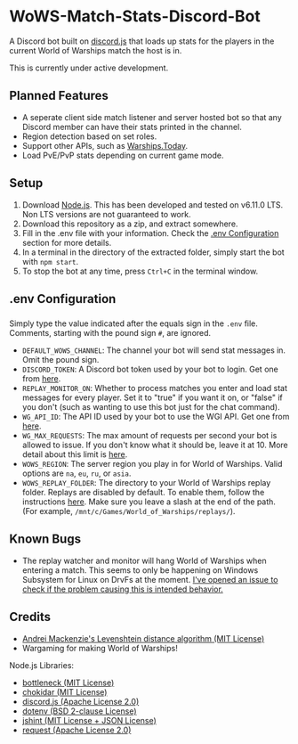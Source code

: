 # WoWS-Match-Stats-Discord-Bot

A Discord bot built on [discord.js](https://discord.js.org/) that loads up stats for the players in the current World of Warships match the host is in.

This is currently under active development.

## Planned Features
* A seperate client side match listener and server hosted bot so that any Discord member can have their stats printed in the channel.
* Region detection based on set roles.
* Support other APIs, such as [Warships.Today](https://warships.today/).
* Load PvE/PvP stats depending on current game mode.

## Setup
1. Download [Node.js](https://nodejs.org/). This has been developed and tested on v6.11.0 LTS. Non LTS versions are not guaranteed to work.
2. Download this repository as a zip, and extract somewhere.
3. Fill in the .env file with your information. Check the [.env Configuration](#env-configuration) section for more details.
4. In a terminal in the directory of the extracted folder, simply start the bot with `npm start`.
5. To stop the bot at any time, press `Ctrl+C` in the terminal window.

## .env Configuration
### <a name="env-configuration"></a>
Simply type the value indicated after the equals sign in the `.env` file.
Comments, starting with the pound sign `#`, are ignored.
* `DEFAULT_WOWS_CHANNEL`: The channel your bot will send stat messages in. Omit the pound sign.
* `DISCORD_TOKEN`: A Discord bot token used by your bot to login. Get one from [here](https://discordapp.com/developers/applications/).
* `REPLAY_MONITOR_ON`: Whether to process matches you enter and load stat messages for every player. Set it to "true" if you want it on, or "false" if you don't (such as wanting to use this bot just for the chat command).
* `WG_API_ID`: The API ID used by your bot to use the WGI API. Get one from [here](https://developers.wargaming.net/applications/).
* `WG_MAX_REQUESTS`: The max amount of requests per second your bot is allowed to issue. If you don't know what it should be, leave it at 10. More detail about this limit is [here](https://developers.wargaming.net/documentation/guide/principles/).
* `WOWS_REGION`: The server region you play in for World of Warships. Valid options are `na`, `eu`, `ru`, or `asia`.
* `WOWS_REPLAY_FOLDER`: The directory to your World of Warships replay folder. Replays are disabled by default. To enable them, follow the instructions [here](https://na.wargaming.net/support/kb/articles/517). Make sure you leave a slash at the end of the path. (For example, `/mnt/c/Games/World_of_Warships/replays/`).

## Known Bugs
* The replay watcher and monitor will hang World of Warships when entering a match. This seems to only be happening on Windows Subsystem for Linux on DrvFs at the moment. [I've opened an issue to check if the problem causing this is intended behavior.](https://github.com/Microsoft/BashOnWindows/issues/2300)

## Credits
* [Andrei Mackenzie's Levenshtein distance algorithm (MIT License)](https://gist.github.com/andrei-m/982927)
* Wargaming for making World of Warships!

Node.js Libraries:
* [bottleneck (MIT License)](https://github.com/SGrondin/bottleneck)
* [chokidar (MIT License)](https://github.com/paulmillr/chokidar)
* [discord.js (Apache License 2.0)](https://discord.js.org/)
* [dotenv (BSD 2-clause License)](https://github.com/motdotla/dotenv)
* [jshint (MIT License + JSON License)](https://github.com/jshint/jshint)
* [request (Apache License 2.0)](https://github.com/request/request)
